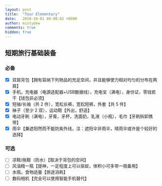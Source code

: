 ```yaml
---
layout: post
title:  "Tour Elementary"
date:   2018-10-01 08:00:02 +0800
author: mistydew
comments: true
hidden: true
---
```

## 短期旅行基础装备

### 必备

- [x] 双肩背包【拥有容纳下列物品的充足空间，并且能够使力相对均匀的分布在两肩】
- [x] 手机，充电器（电源适配器+USB数据线），充电宝（满电），身份证，零钱若干【钱包非必须】
- [x] 短袖/长袖（共 2 件），宽松长裤，宽松短裤，外套【共 5 件】
- [x] 袜子（至少 2 双），运动鞋【外出，舒适】
- [x] 电动牙刷（满电），牙膏，牙杯，洗面奶，乳液（小瓶），毛巾【牙刷拆卸携带】
- [x] 雨伞【兼遮阳然而不能防紫外线，注：遮阳伞非雨伞，晴雨伞或许是个较好的选择】

### 可选

- [ ] 凉鞋/拖鞋（防水）【取决于背包的空间】
- [ ] 风油精一瓶【提神，一定程度上可以驱蚊，体积小可多带一瓶备用】
- [ ] 水瓶，食物适量【旅途消耗】
- [ ] 数码相机【完全可以使用智能手机替代】
